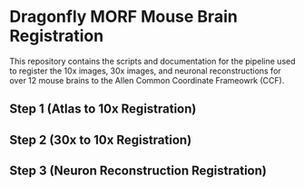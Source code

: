 # Dragonfly MORF Mouse Brain Registration

This repository contains the scripts and documentation for the pipeline used to register the 10x images, 30x images, and neuronal reconstructions for over 12 mouse brains to the Allen Common Coordinate Frameowrk (CCF).

## Step 1 (Atlas to 10x Registration)


## Step 2 (30x to 10x Registration)


## Step 3 (Neuron Reconstruction Registration)
